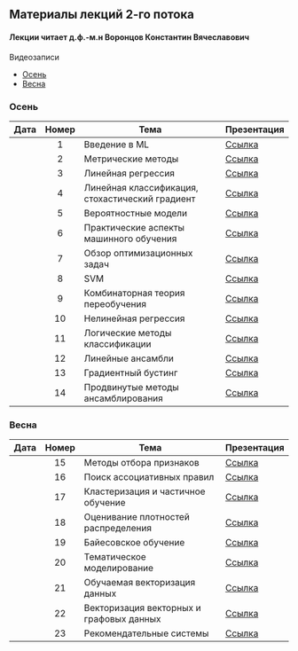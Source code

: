 ## Материалы лекций 2-го потока 
#### Лекции читает д.ф.-м.н Воронцов Константин Вячеславович

Видеозаписи
* [Осень](https://disk.yandex.ru/d/9BE2aDweTw26AA)
* [Весна](https://disk.yandex.ru/d/Y_SzROjOAc4xPg)

### Осень

| Дата | Номер | Тема | Презентация |
| :---: | :---: | --- | --- |
|  | 1 | Введение в ML |  [Ссылка](https://github.com/MSU-ML-COURSE/ML-COURSE-24-25/blob/main/slides/2_stream/msu24-intro.pdf) | 
|  | 2 | Метрические методы |  [Ссылка](https://github.com/MSU-ML-COURSE/ML-COURSE-24-25/blob/main/slides/2_stream/msu24-metric.pdf) | 
|  | 3 | Линейная регрессия |  [Ссылка](https://github.com/MSU-ML-COURSE/ML-COURSE-24-25/blob/main/slides/2_stream/msu24-lin-regr.pdf) | 
|  | 4 | Линейная классификация, стохастический градиент |  [Ссылка](https://github.com/MSU-ML-COURSE/ML-COURSE-24-25/blob/main/slides/2_stream/msu24-lin-sg.pdf) | 
|  | 5 | Вероятностные модели |  [Ссылка](https://github.com/MSU-ML-COURSE/ML-COURSE-24-25/blob/main/slides/2_stream/msu24-mle.pdf) | 
|  | 6 | Практические аспекты машинного обучения |  [Ссылка](https://github.com/MSU-ML-COURSE/ML-COURSE-24-25/blob/main/slides/2_stream/msu24-pre-posl.pdf) | 
|  | 7 | Обзор оптимизационных задач |  [Ссылка](https://github.com/MSU-ML-COURSE/ML-COURSE-24-25/blob/main/slides/2_stream/msu24-opt-survey.pdf) | 
|  | 8 | SVM |  [Ссылка](https://github.com/MSU-ML-COURSE/ML-COURSE-24-25/blob/main/slides/2_stream/msu24-svm.pdf) | 
|  | 9 | Комбинаторная теория переобучения |  [Ссылка](https://github.com/MSU-ML-COURSE/ML-COURSE-24-25/blob/main/slides/2_stream/msu24-overfitting.pdf) | 
|  | 10 | Нелинейная регрессия |  [Ссылка](https://github.com/MSU-ML-COURSE/ML-COURSE-24-25/blob/main/slides/2_stream/msu24-nonlin-regr.pdf) | 
|  | 11 |  Логические методы классификации |  [Ссылка](https://github.com/MSU-ML-COURSE/ML-COURSE-24-25/blob/main/slides/2_stream/msu24-logic.pdf) | 
|  | 12 |  Линейные ансамбли |  [Ссылка](https://github.com/MSU-ML-COURSE/ML-COURSE-24-25/blob/main/slides/2_stream/msu24-compos1.pdf) | 
|  | 13 |  Градиентный бустинг |  [Ссылка](https://github.com/MSU-ML-COURSE/ML-COURSE-24-25/blob/main/slides/2_stream/msu24-compos2.pdf) | 
|  | 14 |  Продвинутые методы ансамблирования |  [Ссылка](https://github.com/MSU-ML-COURSE/ML-COURSE-24-25/blob/main/slides/2_stream/msu24-compos3.pdf) | 

### Весна

| Дата | Номер | Тема | Презентация |
| :---: | :---: | --- | --- |
|  | 15 | Методы отбора признаков |  [Ссылка](https://github.com/MSU-ML-COURSE/ML-COURSE-24-25/blob/main/slides/2_stream/msu25-featuresel.pdf) | 
|  | 16 | Поиск ассоциативных правил |  [Ссылка](https://github.com/MSU-ML-COURSE/ML-COURSE-24-25/blob/main/slides/2_stream/msu25-assoc.pdf) | 
|  | 17 | Кластеризация и частичное обучение |  [Ссылка](https://github.com/MSU-ML-COURSE/ML-COURSE-24-25/blob/main/slides/2_stream/msu25-cluster.pdf) | 
|  | 18 | Оценивание плотностей распределения |  [Ссылка](https://github.com/MSU-ML-COURSE/ML-COURSE-24-25/blob/main/slides/2_stream/msu25-density.pdf) | 
|  | 19 | Байесовское обучение |  [Ссылка](https://github.com/MSU-ML-COURSE/ML-COURSE-24-25/blob/main/slides/2_stream/msu25-bayes-latent.pdf) | 
|  | 20 | Тематическое моделирование |  [Ссылка](https://github.com/MSU-ML-COURSE/ML-COURSE-24-25/blob/main/slides/2_stream/msu25-tm.pdf) |
|  | 21 | Обучаемая векторизация данных |  [Ссылка](https://github.com/MSU-ML-COURSE/ML-COURSE-24-25/blob/main/slides/2_stream/msu25-vectorize.pdf) |
|  | 22 | Векторизация векторных и графовых данных |  [Ссылка](https://github.com/MSU-ML-COURSE/ML-COURSE-24-25/blob/main/slides/2_stream/msu25-graph-text.pdf) |
|  | 23 | Рекомендательные системы |  [Ссылка](https://github.com/MSU-ML-COURSE/ML-COURSE-24-25/blob/main/slides/2_stream/msu25-rs-mf.pdf) |





